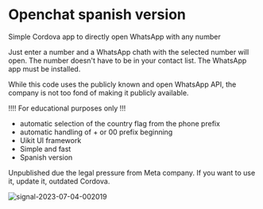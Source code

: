 # Openchat spanish version
 Simple Cordova app to directly open WhatsApp with any number

Just enter a number and a WhatsApp chath with the selected number will open.
The number doesn't have to be in your contact list.
The WhatsApp app must be installed.

 While this code uses the publicly known and open WhatsApp API, the company is not too fond of making it publicly available.
 
 !!!! For educational purposes only !!!

- automatic selection of the country flag from the phone prefix
- automatic handling of + or 00 prefix beginning
- Uikit UI framework
- Simple and fast
- Spanish version

  
Unpublished due the legal pressure from Meta company.
If you want to use it, update it, outdated Cordova.
  
![signal-2023-07-04-002019](https://github.com/keev-studio/Openchat-Spanish-version/assets/24513480/ecd659c6-cb41-4e95-96db-8d60968a7815)
